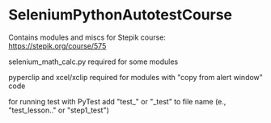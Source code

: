 # SeleniumPythonAutotestCourse
Contains modules and miscs for Stepik course: https://stepik.org/course/575


selenium_math_calc.py required for some modules

pyperclip and xcel/xclip required for modules with "copy from alert window" code

for running test with PyTest add "test_" or "_test" to file name (e., "test_lesson.." or "step1_test")


